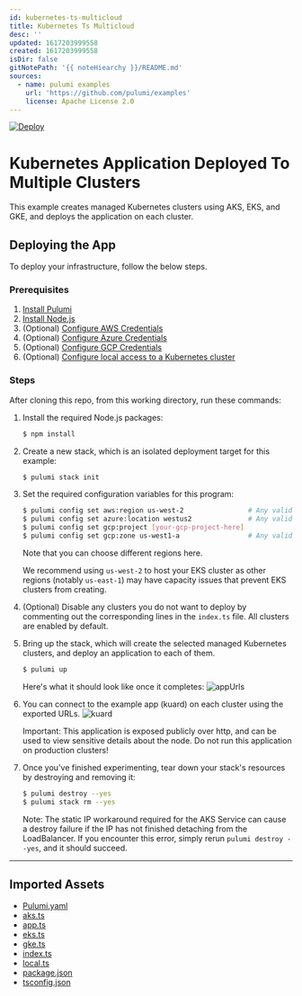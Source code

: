 ```yaml
---
id: kubernetes-ts-multicloud
title: Kubernetes Ts Multicloud
desc: ''
updated: 1617203999558
created: 1617203999558
isDir: false
gitNotePath: '{{ noteHiearchy }}/README.md'
sources:
  - name: pulumi examples
    url: 'https://github.com/pulumi/examples'
    license: Apache License 2.0
---
```

[![Deploy](https://get.pulumi.com/new/button.svg)](https://app.pulumi.com/new)

# Kubernetes Application Deployed To Multiple Clusters

This example creates managed Kubernetes clusters using AKS, EKS, and GKE, and deploys the application
on each cluster.

## Deploying the App

To deploy your infrastructure, follow the below steps.

### Prerequisites

1. [Install Pulumi](https://www.pulumi.com/docs/get-started/install/)
2. [Install Node.js](https://nodejs.org/en/download/)
3. (Optional) [Configure AWS Credentials](https://www.pulumi.com/docs/intro/cloud-providers/aws/setup/)
4. (Optional) [Configure Azure Credentials](https://www.pulumi.com/docs/intro/cloud-providers/azure/setup/)
5. (Optional) [Configure GCP Credentials](https://www.pulumi.com/docs/intro/cloud-providers/gcp/setup/)
6. (Optional) [Configure local access to a Kubernetes cluster](https://kubernetes.io/docs/setup/)

### Steps

After cloning this repo, from this working directory, run these commands:

1. Install the required Node.js packages:

   ```bash
   $ npm install
   ```

2. Create a new stack, which is an isolated deployment target for this example:

   ```bash
   $ pulumi stack init
   ```

3. Set the required configuration variables for this program:

   ```bash
   $ pulumi config set aws:region us-west-2                # Any valid AWS region here.
   $ pulumi config set azure:location westus2              # Any valid Azure location here.
   $ pulumi config set gcp:project [your-gcp-project-here]
   $ pulumi config set gcp:zone us-west1-a                 # Any valid GCP zone here.
   ```

   Note that you can choose different regions here.

   We recommend using `us-west-2` to host your EKS cluster as other regions (notably `us-east-1`) may have capacity
   issues that prevent EKS clusters from creating.

4. (Optional) Disable any clusters you do not want to deploy by commenting out the corresponding lines in
   the `index.ts` file. All clusters are enabled by default.

5. Bring up the stack, which will create the selected managed Kubernetes clusters, and deploy an application to each of
   them.

   ```bash
   $ pulumi up
   ```

   Here's what it should look like once it completes:
   ![appUrls](images/appUrls.png)

6. You can connect to the example app (kuard) on each cluster using the exported URLs.
   ![kuard](images/kuard.png)

   Important: This application is exposed publicly over http, and can be used to view sensitive details about the
   node. Do not run this application on production clusters!

7. Once you've finished experimenting, tear down your stack's resources by destroying and removing it:

   ```bash
   $ pulumi destroy --yes
   $ pulumi stack rm --yes
   ```

   Note: The static IP workaround required for the AKS Service can cause a destroy failure if the IP has not
   finished detaching from the LoadBalancer. If you encounter this error, simply rerun `pulumi destroy --yes`,
   and it should succeed.

* * *

## Imported Assets

- [Pulumi.yaml](/assets/pulumi.yaml)
- [aks.ts](/assets/aks.ts)
- [app.ts](/assets/app.ts)
- [eks.ts](/assets/eks.ts)
- [gke.ts](/assets/gke.ts)
- [index.ts](/assets/index.ts)
- [local.ts](/assets/local.ts)
- [package.json](/assets/package.json)
- [tsconfig.json](/assets/tsconfig.json)

